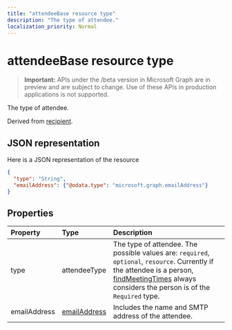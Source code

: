 ```yaml
---
title: "attendeeBase resource type"
description: "The type of attendee."
localization_priority: Normal
---
```


# attendeeBase resource type

> **Important:** APIs under the /beta version in Microsoft Graph are in preview and are subject to change. Use of these APIs in production applications is not supported.

The type of attendee.

Derived from [recipient](recipient.md).

## JSON representation

Here is a JSON representation of the resource

<!-- {
  "blockType": "resource",
  "baseType": "microsoft.graph.recipient",
  "optionalProperties": [

  ],
  "@odata.type": "microsoft.graph.attendeeBase"
}-->

```json
{
  "type": "String",
  "emailAddress": {"@odata.type": "microsoft.graph.emailAddress"}
}

```
## Properties
| Property	   | Type	|Description|
|:---------------|:--------|:----------|
|type|attendeeType| The type of attendee. The possible values are: `required`, `optional`, `resource`. Currently if the attendee is a person, [findMeetingTimes](../api/user-findmeetingtimes.md) always considers the person is of the `Required` type.|
|emailAddress|[emailAddress](emailaddress.md)|Includes the name and SMTP address of the attendee.|

<!-- uuid: 8fcb5dbc-d5aa-4681-8e31-b001d5168d79
2015-10-25 14:57:30 UTC -->
<!-- {
  "type": "#page.annotation",
  "description": "attendeeBase resource",
  "keywords": "",
  "section": "documentation",
  "tocPath": ""
}-->
